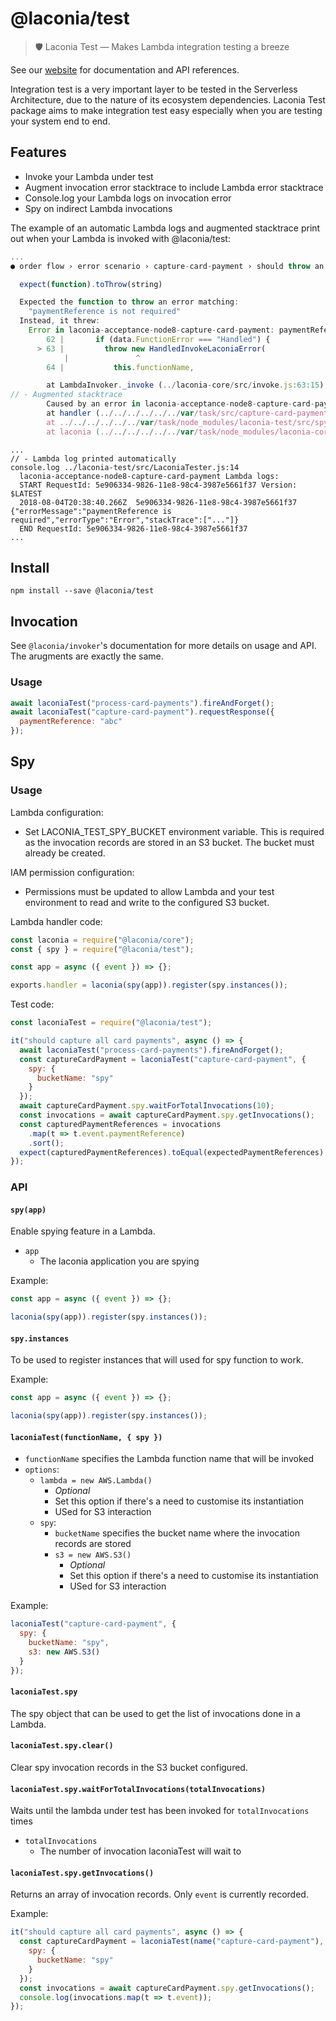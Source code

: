# @laconia/test

> 🛡️ Laconia Test — Makes Lambda integration testing a breeze

See our [website](https://laconiajs.io) for documentation and API references.

Integration test is a very important layer to be tested in the Serverless
Architecture, due to the nature of its ecosystem dependencies. Laconia Test
package aims to make integration test easy especially when you are testing your
system end to end.

## Features

- Invoke your Lambda under test
- Augment invocation error stacktrace to include Lambda error stacktrace
- Console.log your Lambda logs on invocation error
- Spy on indirect Lambda invocations

The example of an automatic Lambda logs and augmented stacktrace print out when
your Lambda is invoked with @laconia/test:

```js
...
● order flow › error scenario › capture-card-payment › should throw an error when paymentReference is not defined

  expect(function).toThrow(string)

  Expected the function to throw an error matching:
    "paymentReference is not required"
  Instead, it threw:
    Error in laconia-acceptance-node8-capture-card-payment: paymentReference is required
        62 |       if (data.FunctionError === "Handled") {
      > 63 |         throw new HandledInvokeLaconiaError(
            |               ^
        64 |           this.functionName,

        at LambdaInvoker._invoke (../laconia-core/src/invoke.js:63:15)
// - Augmented stacktrace
        Caused by an error in laconia-acceptance-node8-capture-card-payment Lambda:
        at handler (../../../../../../var/task/src/capture-card-payment.js:6:11)
        at ../../../../../../var/task/node_modules/laconia-test/src/spy.js:9:41
        at laconia (../../../../../../var/task/node_modules/laconia-core/src/laconia.js:12:28)
```

```
...
// - Lambda log printed automatically
console.log ../laconia-test/src/LaconiaTester.js:14
  laconia-acceptance-node8-capture-card-payment Lambda logs:
  START RequestId: 5e906334-9826-11e8-98c4-3987e5661f37 Version: $LATEST
  2018-08-04T20:38:40.266Z	5e906334-9826-11e8-98c4-3987e5661f37	{"errorMessage":"paymentReference is required","errorType":"Error","stackTrace":["..."]}
  END RequestId: 5e906334-9826-11e8-98c4-3987e5661f37
...
```

## Install

```
npm install --save @laconia/test
```

## Invocation

See `@laconia/invoker`'s documentation for more details on usage and API. The
arugments are exactly the same.

### Usage

```js
await laconiaTest("process-card-payments").fireAndForget();
await laconiaTest("capture-card-payment").requestResponse({
  paymentReference: "abc"
});
```

## Spy

### Usage

Lambda configuration:

- Set LACONIA_TEST_SPY_BUCKET environment variable. This is required as the
  invocation records are stored in an S3 bucket. The bucket must already be
  created.

IAM permission configuration:

- Permissions must be updated to allow Lambda and your test environment to read
  and write to the configured S3 bucket.

Lambda handler code:

```js
const laconia = require("@laconia/core");
const { spy } = require("@laconia/test");

const app = async ({ event }) => {};

exports.handler = laconia(spy(app)).register(spy.instances());
```

Test code:

```js
const laconiaTest = require("@laconia/test");

it("should capture all card payments", async () => {
  await laconiaTest("process-card-payments").fireAndForget();
  const captureCardPayment = laconiaTest("capture-card-payment", {
    spy: {
      bucketName: "spy"
    }
  });
  await captureCardPayment.spy.waitForTotalInvocations(10);
  const invocations = await captureCardPayment.spy.getInvocations();
  const capturedPaymentReferences = invocations
    .map(t => t.event.paymentReference)
    .sort();
  expect(capturedPaymentReferences).toEqual(expectedPaymentReferences);
});
```

### API

#### `spy(app)`

Enable spying feature in a Lambda.

- `app`
  - The laconia application you are spying

Example:

```js
const app = async ({ event }) => {};

laconia(spy(app)).register(spy.instances());
```

#### `spy.instances`

To be used to register instances that will used for spy function to work.

Example:

```js
const app = async ({ event }) => {};

laconia(spy(app)).register(spy.instances());
```

#### `laconiaTest(functionName, { spy })`

- `functionName` specifies the Lambda function name that will be invoked
- `options`:
  - `lambda = new AWS.Lambda()`
    - _Optional_
    - Set this option if there's a need to customise its instantiation
    - USed for S3 interaction
  - `spy`:
    - `bucketName` specifies the bucket name where the invocation records are
      stored
    - `s3 = new AWS.S3()`
      - _Optional_
      - Set this option if there's a need to customise its instantiation
      - USed for S3 interaction

Example:

```js
laconiaTest("capture-card-payment", {
  spy: {
    bucketName: "spy",
    s3: new AWS.S3()
  }
});
```

#### `laconiaTest.spy`

The spy object that can be used to get the list of invocations done in a Lambda.

#### `laconiaTest.spy.clear()`

Clear spy invocation records in the S3 bucket configured.

#### `laconiaTest.spy.waitForTotalInvocations(totalInvocations)`

Waits until the lambda under test has been invoked for `totalInvocations` times

- `totalInvocations`
  - The number of invocation laconiaTest will wait to

#### `laconiaTest.spy.getInvocations()`

Returns an array of invocation records. Only `event` is currently recorded.

Example:

```js
it("should capture all card payments", async () => {
  const captureCardPayment = laconiaTest(name("capture-card-payment"), {
    spy: {
      bucketName: "spy"
    }
  });
  const invocations = await captureCardPayment.spy.getInvocations();
  console.log(invocations.map(t => t.event));
});
```
